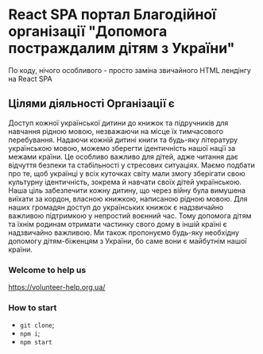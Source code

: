 # React SPA портал Благодійної організації "Допомога постраждалим дітям з України"

По коду, нічого особливого - просто заміна звичайного HTML лендінгу на React SPA

## Цілями діяльності Організації є

Доступ кожної української дитини до книжок та підручників для навчання рідною мовою, незважаючи на місце їх тимчасового перебування. Надаючи кожній дитині книги та будь-яку літературу українською мовою, можемо зберегти ідентичність нашої нації за межами країни. Це особливо важливо для дітей, адже читання дає відчуття безпеки та стабільності у стресових ситуаціях. Маємо подбати про те, щоб українці у всіх куточках світу мали змогу зберігати свою культурну ідентичність, зокрема й навчати своїх дітей українською. Наша ціль забезпечити кожну дитину, що через війну була вимушена виїхати за кордон, власною книжкою, написаною рідною мовою. Для наших громадян доступ до українських книжок є надзвичайно важливою підтримкою у непростий воєнний час. Тому допомога дітям та їхнім родинам отримати частинку свого дому в іншій країні є надзвичайно важливою. Ми також пропонуємо будь-яку необхідну допомогу дітям-біженцям з України, бо саме вони є майбутнім нашої країни.

### Welcome to help us

https://volunteer-help.org.ua/

### How to start

- `git clone`;
- `npm i`;
- `npm start`
